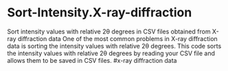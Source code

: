# Sort-Intensity.X-ray-diffraction
Sort intensity values with relative 2θ degrees in CSV files obtained from X-ray diffraction data
One of the most common problems in X-ray diffraction data is sorting the intensity values with relative 2θ degrees. This code sorts the intensity values with relative 2θ degrees by reading your CSV file and allows them to be saved in CSV files.
#x-ray diffraction data
